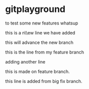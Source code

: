 # gitplayground
to test some new features
whatsup


this is a n\\\\ew line we have added

this will advance the new branch

this is the line from my feature branch

adding another line

this is made on feature branch.


this line is added from big fix branch.

